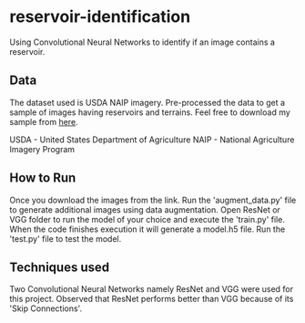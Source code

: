 # reservoir-identification
Using Convolutional Neural Networks to identify if an image contains a reservoir.

## Data
The dataset used is USDA NAIP imagery. Pre-processed the data to get a sample of images having reservoirs and terrains. Feel free to download my sample from [here](https://drive.google.com/drive/u/0/folders/1m-aVwKA24N2vbI6-0rhnuXJvsbuVIoPR).

USDA - United States Department of Agriculture
NAIP - National Agriculture Imagery Program

## How to Run
Once you download the images from the link. Run the 'augment_data.py' file to generate additional images using data augmentation.
Open ResNet or VGG folder to run the model of your choice and execute the 'train.py' file.
When the code finishes execution it will generate a model.h5 file.
Run the 'test.py' file to test the model.

## Techniques used
Two Convolutional Neural Networks namely ResNet and VGG were used for this project.
Observed that ResNet performs better than VGG because of its 'Skip Connections'. 


